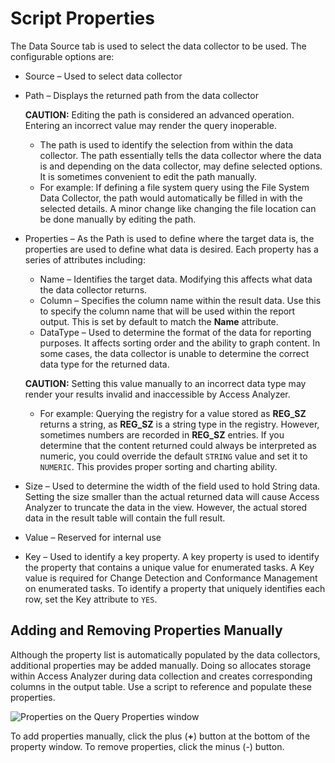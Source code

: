 # Script Properties

The Data Source tab is used to select the data collector to be used. The configurable options are:

- Source – Used to select data collector
- Path – Displays the returned path from the data collector

  __CAUTION:__ Editing the path is considered an advanced operation. Entering an incorrect value may render the query inoperable.

  - The path is used to identify the selection from within the data collector. The path essentially tells the data collector where the data is and depending on the data collector, may define selected options. It is sometimes convenient to edit the path manually.
  - For example: If defining a file system query using the File System Data Collector, the path would automatically be filled in with the selected details. A minor change like changing the file location can be done manually by editing the path.
- Properties – As the Path is used to define where the target data is, the properties are used to define what data is desired. Each property has a series of attributes including:

  - Name – Identifies the target data. Modifying this affects what data the data collector returns.
  - Column – Specifies the column name within the result data. Use this to specify the column name that will be used within the report output. This is set by default to match the __Name__ attribute.
  - DataType – Used to determine the format of the data for reporting purposes. It affects sorting order and the ability to graph content. In some cases, the data collector is unable to determine the correct data type for the returned data.

  __CAUTION:__ Setting this value manually to an incorrect data type may render your results invalid and inaccessible by Access Analyzer.

  - For example: Querying the registry for a value stored as __REG\_SZ__ returns a string, as __REG\_SZ__ is a string type in the registry. However, sometimes numbers are recorded in __REG\_SZ__ entries. If you determine that the content returned could always be interpreted as numeric, you could override the default ```STRING``` value and set it to ```NUMERIC```. This provides proper sorting and charting ability.
- Size – Used to determine the width of the field used to hold String data. Setting the size smaller than the actual returned data will cause Access Analyzer to truncate the data in the view. However, the actual stored data in the result table will contain the full result.
- Value – Reserved for internal use
- Key – Used to identify a key property. A key property is used to identify the property that contains a unique value for enumerated tasks. A Key value is required for Change Detection and Conformance Management on enumerated tasks. To identify a property that uniquely identifies each row, set the Key attribute to ```YES```.

## Adding and Removing Properties Manually

Although the property list is automatically populated by the data collectors, additional properties may be added manually. Doing so allocates storage within Access Analyzer during data collection and creates corresponding columns in the output table. Use a script to reference and populate these properties.

![Properties on the Query Properties window](/img/product_docs/activitymonitor/activitymonitor/install/agent/properties.png)

To add properties manually, click the plus (__+__) button at the bottom of the property window. To remove properties, click the minus (-) button.
